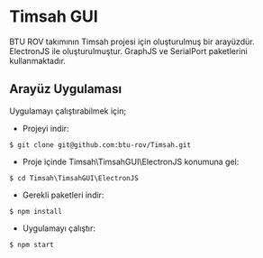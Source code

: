 # Timsah GUI
BTU ROV takımının Timsah projesi için oluşturulmuş bir arayüzdür. ElectronJS ile oluşturulmuştur.
GraphJS ve SerialPort paketlerini kullanmaktadır.

## Arayüz Uygulaması
Uygulamayı çalıştırabilmek için;
- Projeyi indir:
```shell
$ git clone git@github.com:btu-rov/Timsah.git
```

- Proje içinde Timsah\TimsahGUI\ElectronJS konumuna gel:
```shell
$ cd Timsah\TimsahGUI\ElectronJS
```

- Gerekli paketleri indir:
```shell
$ npm install
```

- Uygulamayı çalıştır:
```shell
$ npm start
```
